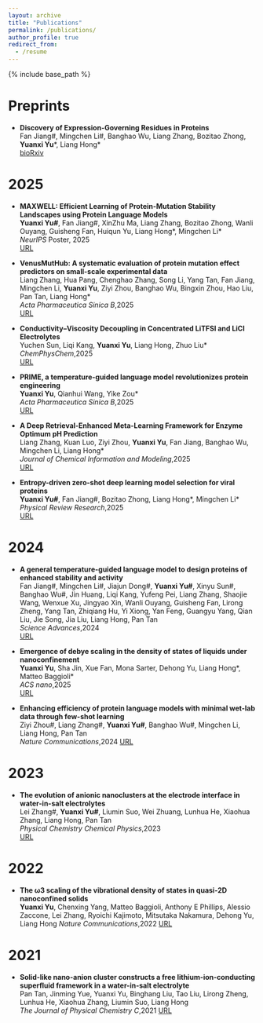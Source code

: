 ```yaml
---
layout: archive
title: "Publications"
permalink: /publications/
author_profile: true
redirect_from:
  - /resume
---
```


{% include base_path %}

Preprints
======
* **Discovery of Expression-Governing Residues in Proteins**  
Fan Jiang#, Mingchen Li#, Banghao Wu, Liang Zhang, Bozitao Zhong, **Yuanxi Yu***, Liang Hong*  
[bioRxiv](https://www.biorxiv.org/content/10.1101/2025.01.06.631498v1)

2025
======
* **MAXWELL: Efficient Learning of Protein-Mutation Stability Landscapes using Protein Language Models**  
**Yuanxi Yu#**, Fan Jiang#, XinZhu Ma, Liang Zhang, Bozitao Zhong, Wanli Ouyang, Guisheng Fan, Huiqun Yu, Liang Hong*, Mingchen Li*    
*NeurIPS* Poster, 2025  
[URL](https://www.biorxiv.org/content/10.1101/2025.05.30.656964v1)

* **VenusMutHub: A systematic evaluation of protein mutation effect predictors on small-scale experimental data**  
Liang Zhang, Hua Pang, Chenghao Zhang, Song Li, Yang Tan, Fan Jiang, Mingchen Li, **Yuanxi Yu**, Ziyi Zhou, Banghao Wu, Bingxin Zhou, Hao Liu, Pan Tan, Liang Hong*  
*Acta Pharmaceutica Sinica B*,2025  
[URL](https://www.sciencedirect.com/science/article/pii/S2211383525001650)

* **Conductivity–Viscosity Decoupling in Concentrated LiTFSI and LiCl Electrolytes**  
Yuchen Sun, Liqi Kang, **Yuanxi Yu**, Liang Hong, Zhuo Liu*   
*ChemPhysChem*,2025  
[URL](https://chemistry-europe.onlinelibrary.wiley.com/doi/abs/10.1002/cphc.202400981)

* **PRIME, a temperature-guided language model revolutionizes protein engineering**  
**Yuanxi Yu**, Qianhui Wang, Yike Zou*  
*Acta Pharmaceutica Sinica B*,2025  
[URL](https://pmc.ncbi.nlm.nih.gov/articles/PMC12254772/)

* **A Deep Retrieval-Enhanced Meta-Learning Framework for Enzyme Optimum pH Prediction**  
Liang Zhang, Kuan Luo, Ziyi Zhou, **Yuanxi Yu**, Fan Jiang, Banghao Wu, Mingchen Li, Liang Hong*  
*Journal of Chemical Information and Modeling*,2025  
[URL](https://pubs.acs.org/doi/abs/10.1021/acs.jcim.4c02291)

* **Entropy-driven zero-shot deep learning model selection for viral proteins**  
**Yuanxi Yu#**, Fan Jiang#, Bozitao Zhong, Liang Hong*, Mingchen Li*  
*Physical Review Research*,2025  
[URL](https://journals.aps.org/prresearch/abstract/10.1103/PhysRevResearch.7.013229)

2024
======
* **A general temperature-guided language model to design proteins of enhanced stability and activity**  
Fan Jiang#, Mingchen Li#, Jiajun Dong#, **Yuanxi Yu#**, Xinyu Sun#, Banghao Wu#, Jin Huang, Liqi Kang, Yufeng Pei, Liang Zhang, Shaojie Wang, Wenxue Xu, Jingyao Xin, Wanli Ouyang, Guisheng Fan, Lirong Zheng, Yang Tan, Zhiqiang Hu, Yi Xiong, Yan Feng, Guangyu Yang, Qian Liu, Jie Song, Jia Liu, Liang Hong, Pan Tan  
*Science Advances*,2024  
[URL](https://www.science.org/doi/full/10.1126/sciadv.adr2641)

* **Emergence of debye scaling in the density of states of liquids under nanoconfinement**  
**Yuanxi Yu**, Sha Jin, Xue Fan, Mona Sarter, Dehong Yu, Liang Hong*, Matteo Baggioli*  
*ACS nano*,2025  
[URL](https://pubs.acs.org/doi/abs/10.1021/acsnano.4c04729)

* **Enhancing efficiency of protein language models with minimal wet-lab data through few-shot learning**   
Ziyi Zhou#, Liang Zhang#, **Yuanxi Yu#**, Banghao Wu#, Mingchen Li, Liang Hong, Pan Tan  
*Nature Communications*,2024 
[URL](https://www.nature.com/articles/s41467-024-49798-6)

2023
======
* **The evolution of anionic nanoclusters at the electrode interface in water-in-salt electrolytes**  
Lei Zhang#, **Yuanxi Yu#**, Liumin Suo, Wei Zhuang, Lunhua He, Xiaohua Zhang, Liang Hong, Pan Tan  
*Physical Chemistry Chemical Physics*,2023  
[URL](https://pubs.rsc.org/en/content/articlelanding/2023/cp/d3cp00803g/unauth)


2022
======
* **The ω3 scaling of the vibrational density of states in quasi-2D nanoconfined solids**  
**Yuanxi Yu**, Chenxing Yang, Matteo Baggioli, Anthony E Phillips, Alessio Zaccone, Lei Zhang, Ryoichi Kajimoto, Mitsutaka Nakamura, Dehong Yu, Liang Hong 
*Nature Communications*,2022 
[URL](https://www.nature.com/articles/s41467-022-31349-6)
  
2021
======
* **Solid-like nano-anion cluster constructs a free lithium-ion-conducting superfluid framework in a water-in-salt electrolyte**  
Pan Tan, Jinming Yue, Yuanxi Yu, Binghang Liu, Tao Liu, Lirong Zheng, Lunhua He, Xiaohua Zhang, Liumin Suo, Liang Hong  
*The Journal of Physical Chemistry C*,2021 
[URL](https://pubs.acs.org/doi/abs/10.1021/acs.jpcc.1c01663)
  
